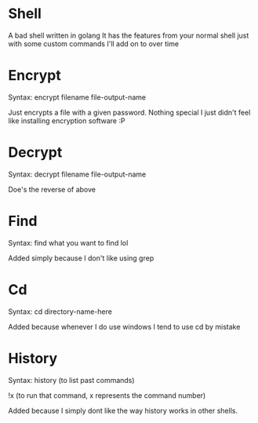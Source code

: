 # Shell
A bad shell written in golang
It has the features from your normal shell just with some custom commands I'll add on to over time

# Encrypt
Syntax: encrypt filename file-output-name

Just encrypts a file with a given password. Nothing special I just didn't feel like installing encryption software :P

# Decrypt
Syntax: decrypt filename file-output-name

Doe's the reverse of above

# Find
Syntax: find what you want to find lol

Added simply because I don't like using grep

# Cd

Syntax: cd directory-name-here

Added because whenever I do use windows I tend to use cd by mistake

# History

Syntax:
history (to list past commands)

!x (to run that command, x represents the command number)

Added because I simply dont like the way history works in other shells.
